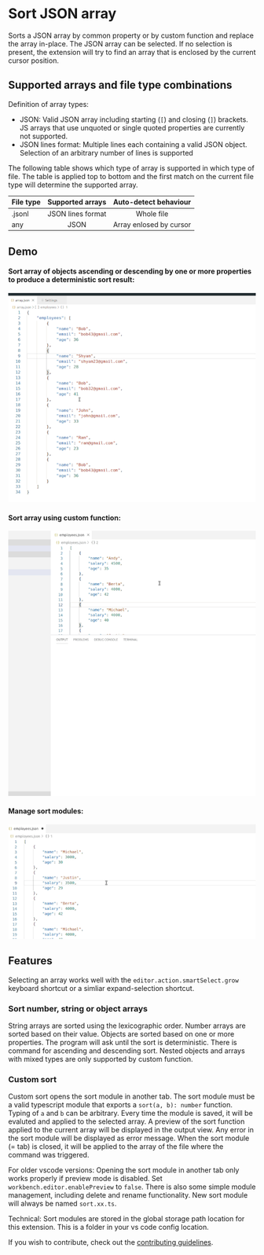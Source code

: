 # Sort JSON array

Sorts a JSON array by common property or by custom function and replace the array in-place. The JSON array can be selected. If no selection is present, the extension will try to find an array that is enclosed by the current cursor position.

## Supported arrays and file type combinations

Definition of array types:
- JSON: Valid JSON array including starting (`[`) and closing (`]`) brackets. JS arrays that use unquoted or single quoted properties are currently not supported. 
- JSON lines format: Multiple lines each containing a valid JSON object. Selection of an arbitrary number of lines is supported

The following table shows which type of array is supported in which type of file. The table is applied top to bottom and the first match on the current file type will determine the supported array.

| File type    | Supported arrays | Auto-detect behaviour |
| ------------- |:-------------:|:-------------:|
| .jsonl      | JSON lines format | Whole file |
| any  | JSON      | Array enlosed by cursor |


## Demo

#### Sort array of objects ascending or descending by one or more properties to produce a deterministic sort result:  
![Sort by property](doc/sortOrderExample.gif)

#### Sort array using custom function:  
![Sort by custon function](doc/sortCustomExample.gif)

#### Manage sort modules:  
![Sort by custon function](doc/sortCustomModuleManagementExample.gif)


## Features

Selecting an array works well with the `editor.action.smartSelect.grow` keyboard shortcut or a simliar expand-selection shortcut.

### Sort number, string or object arrays
String arrays are sorted using the lexicographic order. Number arrays are sorted based on their value. Objects are sorted based on one or more properties. The program will ask until the sort is deterministic. There is command for ascending and descending sort. Nested objects and arrays with mixed types are only supported by custom function. 

### Custom sort
Custom sort opens the sort module in another tab. The sort module must be a valid typescript module that exports a `sort(a, b): number` function. Typing of `a` and `b` can be arbitrary. Every time the module is saved, it will be evaluted and applied to the selected array. A preview of the sort function applied to the current array will be displayed in the output view. Any error in the sort module will be displayed as error message. When the sort module (= tab) is closed, it will be applied to the array of the file where the command was triggered. 

For older vscode versions: Opening the sort module in another tab only works properly if preview mode is disabled. Set `workbench.editor.enablePreview` to `false`. There is also some simple module management, including delete and rename functionality. New sort module will always be named `sort.xx.ts`.

Technical: Sort modules are stored in the global storage path location for this extension. This is a folder in your vs code config location.

If you wish to contribute, check out the [contributing guidelines](./CONTRIBUTING.md).